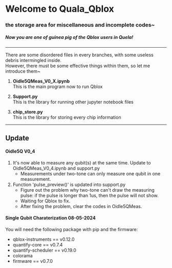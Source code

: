 Welcome to Quala_Qblox
=============================================
### the storage area for miscellaneous and incomplete codes~
##### Now you are one of guinea pig of the Qblox users in Quela!
---------------------------------
There are some disordered files in every branches, with some useless debris intermingled inside.  
However, there must be some effective things within them, so let me introduce them~

1. **Oidle5QMeas_V0_X.ipynb**  
This is the main program now to run Qblox
  
2. **Support.py**  
This is the library for running other jupyter notebook files  
  
3. **chip_store.py**  
This is the library for storing every chip information


--------------------------------------
## Update

#### Oidle5Q V0_4
1. It's now able to measure any qubit(s) at the same time. Update to Oidle5QMeas_V0_4.ipynb and support.py
    * Measurements under two-tone can only measure one qubit in one measurement.
2. Function 'pulse_preview()' is updated into support.py
    * Figure out the problem why two-tone can't draw the measuring pulse: if the pulse is longer than 1us, then the pulse will not show.
    * Waiting for Qblox to fix.
    * After fixing the problem, clear the codes in Oidle5QMeas.
  
#### Single Qubit Charaterization 08-05-2024
You will need the following package with pip and the firmware:  
 * qblox-instruments == v0.12.0  
 * quantify-core == v0.7.4  
 * quantify-scheduler == v0.19.0  
 * colorama
 * firmware == v0.7.0  
    
